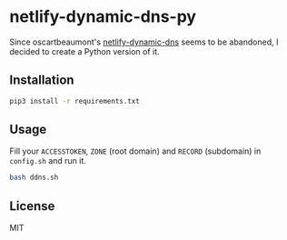 # netlify-dynamic-dns-py

Since oscartbeaumont's [netlify-dynamic-dns](https://github.com/oscartbeaumont/netlify-dynamic-dns/) seems to be abandoned, I decided to create a Python version of it.

## Installation

```bash
pip3 install -r requirements.txt
```

## Usage

Fill your `ACCESSTOKEN`, `ZONE` (root domain) and `RECORD` (subdomain) in `config.sh` and run it.

```bash
bash ddns.sh
```

## License

MIT


